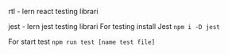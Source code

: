 rtl - lern react testing librari


jest - lern jest testing librari
For testing install Jest
```npm i -D jest```

For start test
```npm run test [name test file]```